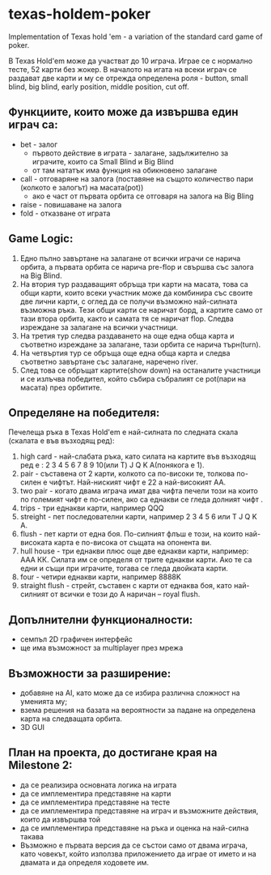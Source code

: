 texas-holdem-poker
==================

Implementation of Texas hold 'em - a variation of the standard card game of poker.



В Texas Hold'em може да участват до 10 играча. Играе се с нормално тесте, 52 карти без жокер.
В началото на игата на всеки играч се раздават две карти и му се отрежда определена роля - button, small blind, big blind, early position, middle position, cut off.

Функциите, които може да извършва един играч са:
-------
 - bet - залог
   - първото действие в играта - залагане, задължително за играчите, които са Small Blind и Big Blind
   - от там нататък има функция на обикновено залагане
 - call - отговаряне на залога (поставяне на същото количество пари (колкото е залогът) на масата(pot))
   - ако е част от първата орбита се отговаря на залога на Big Bling
 - raise - повишаване на залога
 - fold - отказване от играта

Game Logic:
-----
1. Едно пълно завъртане на залагане от всички играчи се нарича орбита, а първата орбита се нарича pre-flop 
и свършва със залога на Big Blind.
2. На втория тур раздаващият обръща три карти на масата, това са общи карти, които всеки участник 
може да комбинира със своите две лични карти, с оглед да се получи възможно най-силната възможна ръка. 
Тези общи карти се наричат борд, а картите само от тази втора орбита, както и самата тя се наричат flop.
Следва изреждане за залагане на всички участници. 
3. На третия тур следва раздаването на още една обща карта и съответно изреждане за залагане, 
тази орбита се нарича търн(turn). 
4. На четвъртия тур се обръща още една обща карта и следва съответно завъртане със залагане, наречено river.
5. След това се обръщат картите(show down) на останалите участници и се излъчва победител, който събира 
събралият се pot(пари на масата) през орбитите.

Определяне на победителя:
---
Печелеща ръка в Texas Hold'em е най-силната по следната скала (скалата е във възходящ ред):
1. high card - най-слабата ръка, като силата на картите във възходящ ред е : 2 3 4 5 6 7 8 9 10(или Т) J Q K A(понякога е 1). 
2. pair - съставена от 2 карти, колкото са по-високи те, толкова по-силен е чифтът. Най-ниският чифт е 22 а най-високият АА.
3. two pair - когато двама играча имат два чифта печели този на които по големият чифт е по-силен, ако са еднакви се гледа долният чифт .
4. trips - три еднакви карти, например QQQ
5. streight - пет последователни карти, например 2 3 4 5 6 или T J Q K A.
6. flush - пет карти от една боя. По-силният флъш е този, на които най-високата карта е по-висока от същата на опонента ви.
7. hull house - три еднакви плюс още две еднакви карти, например: ААА КК. 
   Силата им се определя от трите еднакви карти. Ако те са едни и същи при играчите, тогава се гледа двойката карти.
8. four - четири еднакви карти, например 8888K
9. straight flush - стрейт, съставен с карти от еднаква боя, като най-силният от всички е този до А наричан – royal flush.

Допълнителни функционалности:
--
 - семпъл 2D графичен интерфейс
 - ще има възможност за multiplayer през мрежа

Възможности за разширение:
----
 - добавяне на AI, като може да се избира различна сложност на уменията му; 
 - взема решения на базата на вероятности за падане на определена карта на следващата орбита.
 - 3D GUI

План на проекта, до достигане края на Milestone 2:
----
 - да се реализира основната логика на играта
 - да се имплементира представяне на карти
 - да се имплементира представяне на тесте
 - да се имплементира представяне на играч и възможните действия, които да извършва той
 - да се имплементира представяне на ръка и оценка на най-силна такава
 - Възможно е първата версия да се състои само от двама играча, като човекът, който използва приложението
да играе от името и на двамата и да определя ходовете им.    